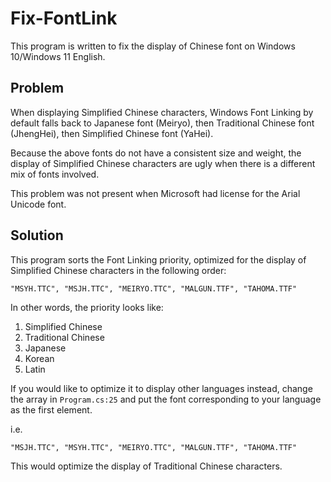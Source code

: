 # Fix-FontLink

This program is written to fix the display of Chinese font on Windows 10/Windows 11 English.

## Problem

When displaying Simplified Chinese characters, Windows Font Linking by default falls back to Japanese font (Meiryo), 
then Traditional Chinese font (JhengHei), then Simplified Chinese font (YaHei).

Because the above fonts do not have a consistent size and weight, the display of Simplified Chinese characters are ugly 
when there is a different mix of fonts involved.

This problem was not present when Microsoft had license for the Arial Unicode font.

## Solution

This program sorts the Font Linking priority, optimized for the display of Simplified Chinese characters in the following order:

```
"MSYH.TTC", "MSJH.TTC", "MEIRYO.TTC", "MALGUN.TTF", "TAHOMA.TTF"
```

In other words, the priority looks like:

1. Simplified Chinese
2. Traditional Chinese
3. Japanese
4. Korean
5. Latin

If you would like to optimize it to display other languages instead, change the array in `Program.cs:25` and put the font corresponding 
to your language as the first element.

i.e.
```
"MSJH.TTC", "MSYH.TTC", "MEIRYO.TTC", "MALGUN.TTF", "TAHOMA.TTF"
```

This would optimize the display of Traditional Chinese characters.